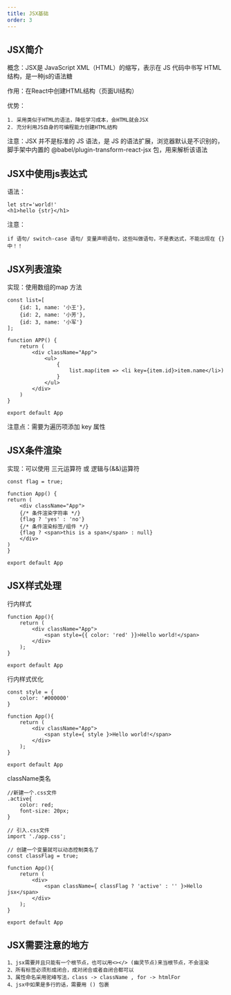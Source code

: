 ```yaml
---
title: JSX基础
order: 3
---
```


## JSX简介

概念：JSX是 JavaScript XML（HTML）的缩写，表示在 JS 代码中书写 HTML 结构，是一种js的语法糖

作用：在React中创建HTML结构（页面UI结构）

优势：

    1. 采用类似于HTML的语法，降低学习成本，会HTML就会JSX
    2. 充分利用JS自身的可编程能力创建HTML结构

注意：JSX 并不是标准的 JS 语法，是 JS 的语法扩展，浏览器默认是不识别的，脚手架中内置的 @babel/plugin-transform-react-jsx 包，用来解析该语法

## JSX中使用js表达式

语法：

    let str='world!'
    <h1>hello {str}</h1>

注意：

    if 语句/ switch-case 语句/ 变量声明语句，这些叫做语句，不是表达式，不能出现在 {} 中！！

## JSX列表渲染

实现：使用数组的map 方法

    const list=[
        {id: 1, name: '小王'},
        {id: 2, name: '小芳'},
        {id: 3, name: '小军'}
    ];

    function APP() {
        return (
            <div className="App">
                <ul>
                    {
                        list.map(item => <li key={item.id}>item.name</li>)
                    }
                </ul>
            </div>
        )
    }

    export default App

注意点：需要为遍历项添加 key 属性

## JSX条件渲染

实现：可以使用 三元运算符 或   逻辑与(&&)运算符

    const flag = true;

    function App() {
    return (
        <div className="App">
        {/* 条件渲染字符串 */}
        {flag ? 'yes' : 'no'}
        {/* 条件渲染标签/组件 */}
        {flag ? <span>this is a span</span> : null}
        </div>
    )
    }

    export default App

## JSX样式处理

行内样式

    function App(){
        return (
            <div className="App">
                <span style={{ color: 'red' }}>Hello world!</span>
            </div>
        );
    }

    export default App

行内样式优化

    const style = {
        color: '#000000'
    }

    function App(){
        return (
            <div className="App">
                <span style={ style }>Hello world!</span>
            </div>
        );
    }

    export default App

className类名

    //新建一个.css文件
    .active{
        color: red;
        font-size: 20px;
    }

    // 引入.css文件
    import './app.css';

    // 创建一个变量就可以动态控制类名了
    const classFlag = true;

    function App(){
        return (
            <div>
                <span className={ classFlag ? 'active' : '' }>Hello jsx</span>
            </div>
        );
    }

    export default App

## JSX需要注意的地方

    1、jsx需要并且只能有一个根节点，也可以用<></> (幽灵节点)来当根节点，不会渲染
    2、所有标签必须形成闭合，成对闭合或者自闭合都可以
    3、属性命名采用驼峰写法，class -> className , for -> htmlFor
    4、jsx中如果是多行的话，需要用 () 包裹

